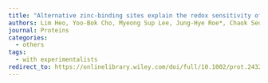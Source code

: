 ```yaml
---
title: "Alternative zinc-binding sites explain the redox sensitivity of zinc-containing anti-sigma factors"
authors: Lim Heo, Yoo-Bok Cho, Myeong Sup Lee, Jung-Hye Roe*, Chaok Seok*
journal: Proteins
categories: 
  - others
tags:
  - with experimentalists
redirect_to: https://onlinelibrary.wiley.com/doi/full/10.1002/prot.24323
---
```

